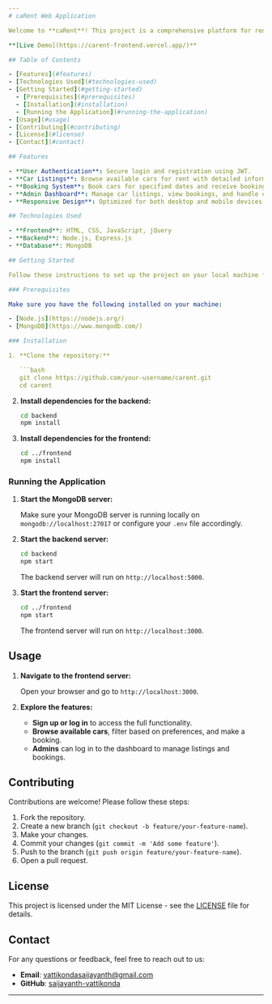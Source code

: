 ```yaml
---
# caRent Web Application

Welcome to **caRent**! This project is a comprehensive platform for renting cars, offering a user-friendly interface for customers to browse and book vehicles, as well as an admin interface to manage the rental operations.

**[Live Demo](https://carent-frontend.vercel.app/)**

## Table of Contents

- [Features](#features)
- [Technologies Used](#technologies-used)
- [Getting Started](#getting-started)
  - [Prerequisites](#prerequisites)
  - [Installation](#installation)
  - [Running the Application](#running-the-application)
- [Usage](#usage)
- [Contributing](#contributing)
- [License](#license)
- [Contact](#contact)

## Features

- **User Authentication**: Secure login and registration using JWT.
- **Car Listings**: Browse available cars for rent with detailed information.
- **Booking System**: Book cars for specified dates and receive booking confirmations.
- **Admin Dashboard**: Manage car listings, view bookings, and handle customer queries.
- **Responsive Design**: Optimized for both desktop and mobile devices.

## Technologies Used

- **Frontend**: HTML, CSS, JavaScript, jQuery
- **Backend**: Node.js, Express.js
- **Database**: MongoDB

## Getting Started

Follow these instructions to set up the project on your local machine for development and testing.

### Prerequisites

Make sure you have the following installed on your machine:

- [Node.js](https://nodejs.org/)
- [MongoDB](https://www.mongodb.com/)

### Installation

1. **Clone the repository:**

   ```bash
   git clone https://github.com/your-username/carent.git
   cd carent
   ```

2. **Install dependencies for the backend:**

   ```bash
   cd backend
   npm install
   ```

3. **Install dependencies for the frontend:**

   ```bash
   cd ../frontend
   npm install
   ```

### Running the Application

1. **Start the MongoDB server:**

   Make sure your MongoDB server is running locally on `mongodb://localhost:27017` or configure your `.env` file accordingly.

2. **Start the backend server:**

   ```bash
   cd backend
   npm start
   ```

   The backend server will run on `http://localhost:5000`.

3. **Start the frontend server:**

   ```bash
   cd ../frontend
   npm start
   ```

   The frontend server will run on `http://localhost:3000`.

## Usage

1. **Navigate to the frontend server:**

   Open your browser and go to `http://localhost:3000`.

2. **Explore the features:**

   - **Sign up or log in** to access the full functionality.
   - **Browse available cars**, filter based on preferences, and make a booking.
   - **Admins** can log in to the dashboard to manage listings and bookings.

## Contributing

Contributions are welcome! Please follow these steps:

1. Fork the repository.
2. Create a new branch (`git checkout -b feature/your-feature-name`).
3. Make your changes.
4. Commit your changes (`git commit -m 'Add some feature'`).
5. Push to the branch (`git push origin feature/your-feature-name`).
6. Open a pull request.

## License

This project is licensed under the MIT License - see the [LICENSE](LICENSE) file for details.

## Contact

For any questions or feedback, feel free to reach out to us:

- **Email**: vattikondasaijayanth@gmail.com
- **GitHub**: [saijayanth-vattikonda](https://github.com/saijayanth-vattikonda)

---
```

